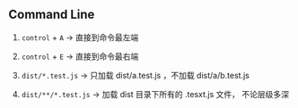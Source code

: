 ## Command Line

1. ` control ` + ` A ` -> 直接到命令最左端

2. ` control ` + ` E ` -> 直接到命令最右端

3. ` dist/*.test.js ` -> 只加载 dist/a.test.js ，不加载 dist/a/b.test.js

4. ` dist/**/*.test.js ` -> 加载 dist 目录下所有的 .tesxt.js 文件， 不论层级多深